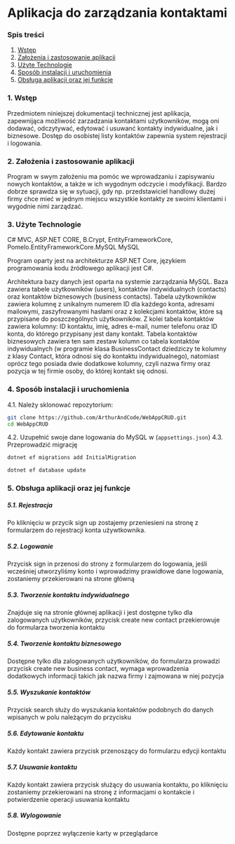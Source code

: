 # Aplikacja do zarządzania kontaktami

### Spis treści

1. [Wstęp](#1)
2. [Założenia i zastosowanie aplikacji](#2)
3. [Użyte Technologie](#3)
4. [Sposób instalacji i uruchomienia](#4)
5. [Obsługa aplikacji oraz jej funkcje](#5)

### <a id="1"> 1. Wstęp

Przedmiotem niniejszej dokumentacji technicznej jest aplikacja, zapewnijąca możliwość zarzadzania kontaktami użytkowników, mogą oni dodawać, odczytywać, edytować i usuwanć kontakty indywidualne, jak i biznesowe.
Dostęp do osobistej listy kontaktów zapewnia system rejestracji i logowania.

### <a id="2">2. Założenia i zastosowanie aplikacji

Program w swym założeniu ma pomóc we wprowadzaniu i zapisywaniu nowych kontaktów, a także w ich wygodnym odczycie i modyfikacji. 
Bardzo dobrze sprawdza się w sytuacji, gdy np. przedstawiciel handlowy dużej firmy chce mieć w jednym miejscu wszystkie kontakty ze swoimi klientami i wygodnie nimi zarządzać.

### <a id="3">3. Użyte Technologie
  C# MVC, ASP.NET CORE, B.Crypt, EntityFrameworkCore, Pomelo.EntityFrameworkCore.MySQL
  MySQL

Program oparty jest na architekturze ASP.NET Core, językiem programowania kodu źródłowego aplikacji jest C#.

Architektura bazy danych jest oparta na systemie zarządzania MySQL. Baza zawiera tabele użytkowników (users), kontaktów indywidualnych (contacts) oraz kontaktów biznesowych (business contacts). Tabela użytkowników zawiera kolumnę z unikalnym numerem ID dla każdego konta, adresami mailowymi, zaszyfrowanymi hasłami oraz z kolekcjami kontaktów, które są przypisane do poszczególnych użytkowników. Z kolei tabela kontaktów zawiera kolumny: ID kontaktu, imię, adres e-mail, numer telefonu oraz ID konta, do którego przypisany jest dany kontakt. Tabela kontaktów biznesowych zawiera ten sam zestaw kolumn co tabela kontaktów indywidualnych (w programie klasa BusinessContact dziedziczy te kolumny z klasy Contact, która odnosi się do kontaktu indywidualnego), natomiast oprócz tego posiada dwie dodatkowe kolumny, czyli nazwa firmy oraz pozycja w tej firmie osoby, do której kontakt się odnosi.

### <a id="4">4. Sposób instalacji i uruchomienia

4.1. Należy sklonować repozytorium:
   ```bash
   git clone https://github.com/ArthurAndCode/WebAppCRUD.git
   cd WebAppCRUD
   ```
4.2. Uzupełnić swoje dane logowania do MySQL w (`appsettings.json`)
4.3. Przeprowadzić migrację
   
   ```bash
   dotnet ef migrations add InitialMigration
   ```
   ```bash
   dotnet ef database update
   ```
  
### <a id="5">5. Obsługa aplikacji oraz jej funkcje

##### 5.1. Rejestracja

Po kliknięciu w przycik sign up zostajemy przeniesieni na stronę z formularzem do rejestracji konta używtkownika.

##### 5.2. Logowanie

Przycisk sign in przenosi do strony z formularzem do logowania, jeśli wcześniej utworzyliśmy konto i wprowadzimy prawidłowe dane logowania, zostaniemy przekierowani na strone główną

##### 5.3. Tworzenie kontaktu indywidualnego

Znajduje się na stronie głównej aplikacji i jest dostępne tylko dla zalogowanych użytkowników, przycisk create new contact przekierowuje do formularza tworzenia kontaktu

##### 5.4. Tworzenie kontaktu biznesowego

Dostępne tylko dla zalogowanych użytkowników, do formularza prowadzi przycisk create new business contact, wymaga wprowadzenia dodatkowych informacji takich jak nazwa firmy i zajmowana w niej pozycja

##### 5.5. Wyszukanie kontaktów

Przycisk search służy do wyszukania kontaktów podobnych do danych wpisanych w polu należącym do przycisku

##### 5.6. Edytowanie kontaktu

Każdy kontakt zawiera przycisk przenoszący do formularzu edycji kontaktu

##### 5.7. Usuwanie kontaktu

Każdy kontakt zawiera przycisk służący do usuwania kontaktu, po kliknięciu zostaniemy przekierowani na stronę z informacjami o kontakcie i potwierdzenie operacji usuwania kontaktu

##### 5.8. Wylogowanie

Dostępne poprzez wyłączenie karty w przeglądarce

